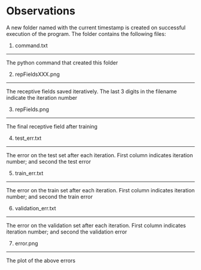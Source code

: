 Observations
=============

A new folder named with the current timestamp is created on successful execution of the program.
The folder contains the following files:

1. command.txt
--------------

The python command that created this folder

2. repFieldsXXX.png
--------------------

The receptive fields saved iteratively. The last 3 digits in the filename indicate the iteration number


3. repFields.png
-----------------

The final receptive field after training

4. test_err.txt
----------------

The error on the test set after each iteration. First column indicates iteration number; and second the test error

5. train_err.txt
----------------

The error on the train set after each iteration. First column indicates iteration number; and second the train error

6. validation_err.txt
----------------------

The error on the validation set after each iteration. First column indicates iteration number; and second the validation error

7. error.png
-------------

The plot of the above errors




